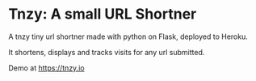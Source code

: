 <h1>Tnzy: A small URL Shortner</h1>

<p>A tnzy tiny url shortner made with python on Flask, deployed to Heroku.

It shortens, displays and tracks visits for any url submitted.</p>

Demo at https://tnzy.io
